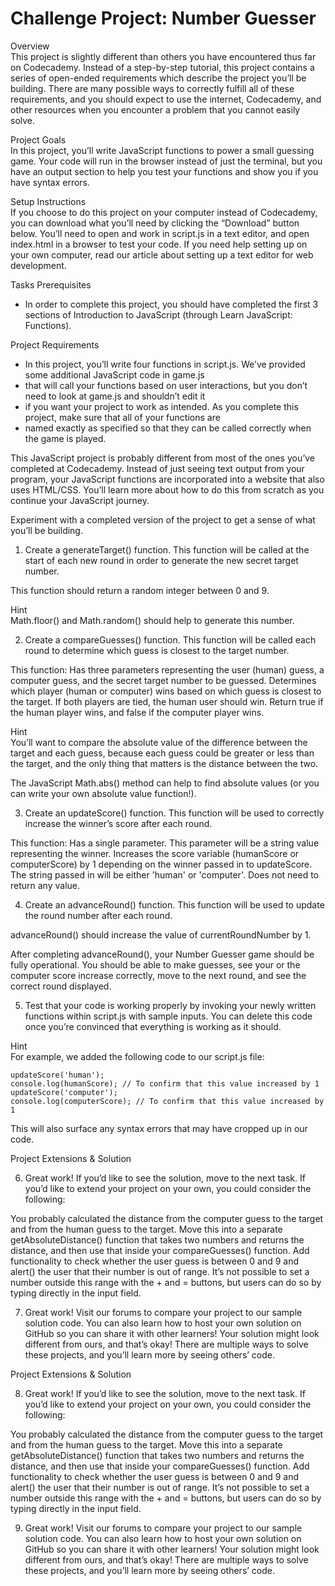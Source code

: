 # Challenge Project: Number Guesser
Overview <br>
This project is slightly different than others you have encountered thus far on Codecademy. Instead of a step-by-step 
tutorial, this project contains a series of open-ended requirements which describe the project you’ll be building. There 
are many possible ways to correctly fulfill all of these requirements, and you should expect to use the internet, 
Codecademy, and other resources when you encounter a problem that you cannot easily solve.

Project Goals <br>
In this project, you’ll write JavaScript functions to power a small guessing game. Your code will run in the browser 
instead of just the terminal, but you have an output section to help you test your functions and show you if you have 
syntax errors.

Setup Instructions <br>
If you choose to do this project on your computer instead of Codecademy, you can download what you’ll need by clicking 
the “Download” button below. You’ll need to open and work in script.js in a text editor, and open index.html in a browser 
to test your code. If you need help setting up on your own computer, read our article about setting up a text editor for 
web development.

Tasks
Prerequisites
- In order to complete this project, you should have completed the first 3 sections of Introduction to JavaScript 
(through Learn JavaScript: Functions).

Project Requirements <br>
- In this project, you’ll write four functions in script.js. We’ve provided some additional JavaScript code in game.js 
- that will call your functions based on user interactions, but you don’t need to look at game.js and shouldn’t edit it 
- if you want your project to work as intended. As you complete this project, make sure that all of your functions are 
- named exactly as specified so that they can be called correctly when the game is played.

This JavaScript project is probably different from most of the ones you’ve completed at Codecademy. Instead of just 
seeing text output from your program, your JavaScript functions are incorporated into a website that also uses HTML/CSS. 
You’ll learn more about how to do this from scratch as you continue your JavaScript journey.

Experiment with a completed version of the project to get a sense of what you’ll be building.

1. Create a generateTarget() function. This function will be called at the start of each new round in order to generate the 
new secret target number.

This function should return a random integer between 0 and 9.


Hint <br>
Math.floor() and Math.random() should help to generate this number.

2. Create a compareGuesses() function. This function will be called each round to determine which guess is closest to the 
target number.

This function: Has three parameters representing the user (human) guess, a computer guess, and the secret target number to be guessed.
Determines which player (human or computer) wins based on which guess is closest to the target. If both players are tied, 
the human user should win.
Return true if the human player wins, and false if the computer player wins.

Hint <br>
You’ll want to compare the absolute value of the difference between the target and each guess, because each guess could 
be greater or less than the target, and the only thing that matters is the distance between the two.

The JavaScript Math.abs() method can help to find absolute values (or you can write your own absolute value function!).

3. Create an updateScore() function. This function will be used to correctly increase the winner’s score after each round.

This function: Has a single parameter. This parameter will be a string value representing the winner.
Increases the score variable (humanScore or computerScore) by 1 depending on the winner passed in to updateScore. The 
string passed in will be either 'human' or 'computer'.
Does not need to return any value.

4. Create an advanceRound() function. This function will be used to update the round number after each round.

advanceRound() should increase the value of currentRoundNumber by 1.

After completing advanceRound(), your Number Guesser game should be fully operational. You should be able to make guesses, 
see your or the computer score increase correctly, move to the next round, and see the correct round displayed.

5. Test that your code is working properly by invoking your newly written functions within script.js with sample inputs. 
You can delete this code once you’re convinced that everything is working as it should.


Hint <br>
For example, we added the following code to our script.js file:

    updateScore('human');
    console.log(humanScore); // To confirm that this value increased by 1
    updateScore('computer');
    console.log(computerScore); // To confirm that this value increased by 1
    
This will also surface any syntax errors that may have cropped up in our code.

Project Extensions & Solution

6. Great work! If you’d like to see the solution, move to the next task. If you’d like to extend your project on your own, 
you could consider the following:

You probably calculated the distance from the computer guess to the target and from the human guess to the target. Move 
this into a separate getAbsoluteDistance() function that takes two numbers and returns the distance, and then use that 
inside your compareGuesses() function.
Add functionality to check whether the user guess is between 0 and 9 and alert() the user that their number is out of 
range. It’s not possible to set a number outside this range with the + and = buttons, but users can do so by typing 
directly in the input field.

7. Great work! Visit our forums to compare your project to our sample solution code. You can also learn how to host your 
own solution on GitHub so you can share it with other learners! Your solution might look different from ours, and 
that’s okay! There are multiple ways to solve these projects, and you’ll learn more by seeing others’ code.

Project Extensions & Solution

8. Great work! If you’d like to see the solution, move to the next task. If you’d like to extend your project on your own, you could consider the following:

You probably calculated the distance from the computer guess to the target and from the human guess to the target. Move this into a separate getAbsoluteDistance() function that takes two numbers and returns the distance, and then use that inside your compareGuesses() function.
Add functionality to check whether the user guess is between 0 and 9 and alert() the user that their number is out of range. It’s not possible to set a number outside this range with the + and = buttons, but users can do so by typing directly in the input field.

9. Great work! Visit our forums to compare your project to our sample solution code. You can also learn how to host your own solution on GitHub so you can share it with other learners! Your solution might look different from ours, and that’s okay! There are multiple ways to solve these projects, and you’ll learn more by seeing others’ code.
